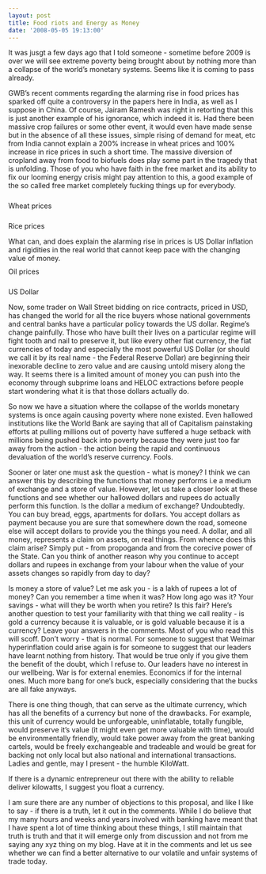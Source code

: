 ```yaml
---
layout: post
title: Food riots and Energy as Money
date: '2008-05-05 19:13:00'
---
```


It was jusgt a few days ago that I told someone - sometime before 2009 is over we will see extreme poverty being brought about by nothing more than a collapse of the world&rsquo;s monetary systems. Seems like it is coming to pass already.

GWB&rsquo;s recent comments regarding the alarming rise in food prices has sparked off quite a controversy in the papers here in India, as well as I suppose in China. Of course, Jairam Ramesh was right in retorting that this is just another example of his ignorance, which indeed it is. Had there been massive crop failures or some other event, it would even have made sense but in the absence of all these issues, simple rising of demand for meat, etc from India cannot explain a 200% increase in wheat prices and 100% increase in rice prices in such a short time. The massive diversion of cropland away from food to biofuels does play some part in the tragedy that is unfolding. Those of you who have faith in the free market and its ability to fix our looming energy crisis might pay attention to this, a good example of the so called free market completely fucking things up for everybody.

<a onblur="try {parent.deselectBloggerImageGracefully();} catch(e) {}" href="http://www.patang.org/blog/uploaded_images/CWW-759803.GIF" target="_blank"><img style="margin: 0px auto 10px; display: block; text-align: center; cursor: pointer;" src="http://www.patang.org/blog/uploaded_images/CWW-759786.GIF" alt="" border="0"/></a>
Wheat prices

<a onblur="try {parent.deselectBloggerImageGracefully();} catch(e) {}" href="http://www.patang.org/blog/uploaded_images/RIM-759922.GIF" target="_blank"><img style="margin: 0px auto 10px; display: block; text-align: center; cursor: pointer;" src="http://www.patang.org/blog/uploaded_images/RIM-759914.GIF" alt="" border="0"/></a>
Rice prices

What can, and does explain the alarming rise in prices is US Dollar inflation and rigidities in the real world that cannot keep pace with the changing value of money.
<a onblur="try {parent.deselectBloggerImageGracefully();} catch(e) {}" href="http://www.patang.org/blog/uploaded_images/COM-797753.GIF" target="_blank"><img style="margin: 0px auto 10px; display: block; text-align: center; cursor: pointer;" src="http://www.patang.org/blog/uploaded_images/COM-797697.GIF" alt="" border="0"/></a>
Oil prices

<a onblur="try {parent.deselectBloggerImageGracefully();} catch(e) {}" href="http://www.patang.org/blog/uploaded_images/usd-797821.gif" target="_blank"><img style="margin: 0px auto 10px; display: block; text-align: center; cursor: pointer;" src="http://www.patang.org/blog/uploaded_images/usd-797818.gif" alt="" border="0"/></a>
US Dollar

Now, some trader on Wall Street bidding on rice contracts, priced in USD, has changed the world for all the rice buyers whose national governments and central banks have a particular policy towards the US dollar. Regime&rsquo;s change painfully. Those who have built their lives on a particular regime will fight tooth and nail to preserve it, but like every other fiat currency, the fiat currencies of today and especially the most powerful US Dollar (or should we call it by its real name - the Federal Reserve Dollar) are beginning their inexorable decline to zero value and are causing untold misery along the way. It seems there is a limited amount of money you can push into the economy through subprime loans and HELOC extractions before people start wondering what it is that those dollars actually do.

So now we have a situation where the collapse of the worlds monetary systems is once again causing poverty where none existed. Even hallowed institutions like the World Bank are saying that all of Capitalism painstaking efforts at pulling millions out of poverty have suffered a huge setback with millions being pushed back into poverty because they were just too far away from the action - the action being the rapid and continuous devaluation of the world&rsquo;s reserve currency. Fools.

Sooner or later one must ask the question - what is money? I think we can answer this by describing the functions that money performs i.e a medium of exchange and a store of value. However, let us take a closer look at these functions and see whether our hallowed dollars and rupees do actually perform this function. Is the dollar a medium of exchange? Undoubtedly. You can buy bread, eggs, apartments for dollars. You accept dollars as payment because you are sure that somewhere down the road, someone else will accept dollars to provide you the things you need. A dollar, and all money, represents a claim on assets, on real things. From whence does this claim arise? Simply put - from propoganda and from the corecive power of the State. Can you think of another reason why you continue to accept dollars and rupees in exchange from your labour when the value of your assets changes so rapidly from day to day?

Is money a store of value? Let me ask you - is a lakh of rupees a lot of money? Can you remember a time when it was? How long ago was it? Your savings - what will they be worth when you retire? Is this fair? Here&rsquo;s another question to test your familiarity with that thing we call reality - is gold a currency because it is valuable, or is gold valuable because it is a currency? Leave your answers in the comments.<usd vs="" gold="">
Most of you who read this will scoff. Don&rsquo;t worry - that is normal. For someone to suggest that Weimar hyperinflation could arise again is for someone to suggest that our leaders have learnt nothing from history. That would be true only if you give them the benefit of the doubt, which I refuse to. Our leaders have no interest in our wellbeing. War is for external enemies. Economics if for the internal ones. Much more bang for one&rsquo;s buck, especially considering that the bucks are all fake anyways.

There is one thing though, that can serve as the ultimate currency, which has all the benefits of a currency but none of the drawbacks. For example, this unit of currency would be unforgeable, uninflatable, totally fungible, would preserve it&rsquo;s value (it might even get more valuable with time), would be environmentally friendly, would take power away from the great banking cartels, would be freely exchangeable and tradeable and would be great for backing not only local but also national and international transactions. Ladies and gentle, may I present - the humble KiloWatt.

If there is a dynamic entrepreneur out there with the ability to reliable deliver kilowatts, I suggest you float a currency.

I am sure there are any number of objections to this proposal, and like I like to say - if there is a truth, let it out in the comments. While I do believe that my many hours and weeks and years involved with banking have meant that I have spent a lot of time thinking about these things, I still maintain that truth is truth and that it will emerge only from discussion and not from me saying any xyz thing on my blog. Have at it in the comments and let us see whether we can find a better alternative to our volatile and unfair systems of trade today. </usd>